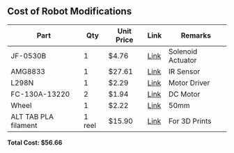 ## Cost of Robot Modifications

| Part | Qty | Unit Price | Link | Remarks |
|------|-----|------------|------|--------|
|JF-0530B |1 |$4.76 |[Link](https://shopee.sg/product/70524571/27651222818?gads_t_sig=VTJGc2RHVmtYMTlxTFVSVVRrdENkV1BNaHBLV2lHSzd2WEZjb2w0eUJubGJVd2tqT1duek1ma0tJczZqdVUwcWh3Y0hSTmJ6QXFxbGQ4ZmN5VHg5b29IR1BmRUhhV2YvZWpSVFhLTVhIQ2tVV1lEZE1udzBhSVg3QTlDYm45WXc) |Solenoid Actuator|
|AMG8833 |1 |$27.61 |[Link](https://shopee.sg/AMG8833-IR-8*8-MLX90640-32*24-Camera-Module-Thermal-Imager-Array-Temperature-Sensor-8x8-32x24-Infrared-MLX90640BAA-MLX90640BAB-i.240782317.23649387689?sp_atk=c1c3effd-2f9b-4bd8-9a34-fba285e5d8bd&xptdk=c1c3effd-2f9b-4bd8-9a34-fba285e5d8bd) |IR Sensor|
|L298N |1 |$2.29 |[Link](https://shopee.sg/L298N-motor-driver-board-module-L298-stepper-motor-smart-car-robot-i.365165105.8291163232?sp_atk=e54426c8-f9b8-42d7-81cf-da600f321116&xptdk=e54426c8-f9b8-42d7-81cf-da600f321116) |Motor Driver|
|FC-130A-13220 |2 |$1.94 |[Link](https://sg.shp.ee/v7DnLBE) |DC Motor|
|Wheel |1 |$2.22 |[Link](https://vi.aliexpress.com/item/4000202186062.html?spm=a2g0o.order_list.order_list_main.5.20d718028YQl3G&gatewayAdapt=glo2vnm)|50mm|
|ALT TAB PLA filament|1 reel| $15.90| [Link](https://altabelectronics.com/products/pla-basic-black)|For 3D Prints|

**Total Cost: $56.66**
